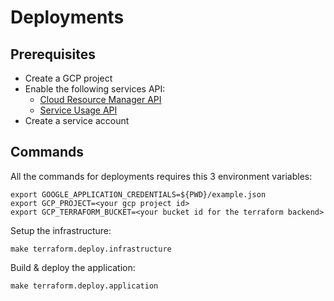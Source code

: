 # Deployments

## Prerequisites

- Create a GCP project
- Enable the following services API:
  - [Cloud Resource Manager API](https://console.developers.google.com/apis/api/cloudresourcemanager.googleapis.com/overview)
  - [Service Usage API](https://console.developers.google.com/apis/api/serviceusage.googleapis.com/overview)
- Create a service account

## Commands

All the commands for deployments requires this 3 environment variables:
```shell
export GOOGLE_APPLICATION_CREDENTIALS=${PWD}/example.json
export GCP_PROJECT=<your gcp project id>
export GCP_TERRAFORM_BUCKET=<your bucket id for the terraform backend>
```

Setup the infrastructure:
```shell
make terraform.deploy.infrastructure
```

Build & deploy the application:
```shell
make terraform.deploy.application
```
